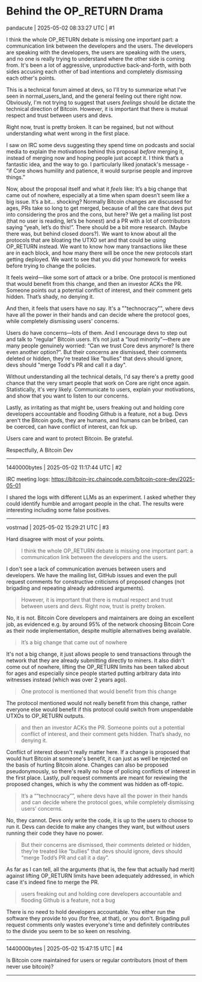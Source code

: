 # Behind the OP_RETURN Drama

pandacute | 2025-05-02 08:33:27 UTC | #1

I think the whole OP_RETURN debate is missing one important part: a communication link between the developers and the users. The developers are speaking with the developers, the users are speaking with the users, and no one is really trying to understand where the other side is coming from. It's been a lot of aggressive, unproductive back-and-forth, with both sides accusing each other of bad intentions and completely dismissing each other's points.

This is a technical forum aimed at devs, so I'll try to summarize what I've seen in normal_users_land, and the general feeling out there right now. Obviously, I'm not trying to suggest that users *feelings* should be dictate the technical direction of Bitcoin. However, it is important that there is mutual respect and trust between users and devs.

Right now, trust is pretty broken. It can be regained, but not without understanding what went wrong in the first place. 

I saw on IRC some devs suggesting they spend time on podcasts and social media to explain the motivations behind this proposal *before* merging it, instead of merging now and hoping people just accept it. I think that’s a fantastic idea, and the way to go. I particularly liked jonatack's message - “if Core shows humility and patience, it would surprise people and improve things.”

Now, about the proposal itself and what it *feels* like: It’s a big change that came out of nowhere, especially at a time when spam doesn’t seem like a big issue. It’s a bit… shocking? Normally Bitcoin changes are discussed for ages, PRs take so long to get merged, because of all the care that devs put into considering the pros and the cons, but here? We get a mailing list post (that no user is reading, let’s be honest) and a PR with a lot of contributors saying “yeah, let’s do this!”. There should be a bit more research. (Maybe there was, but behind closed doors?). We want to know about all the protocols that are bloating the UTXO set and that could be using OP_RETURN instead. We want to know how many transactions like these are in each block, and how many there will be once the new protocols start getting deployed. We want to see that you did your homework for weeks before trying to change the policies. 

It feels weird—like some sort of attack or a bribe. One protocol is mentioned that would benefit from this change, and then an investor ACKs the PR. Someone points out a potential conflict of interest, and their comment gets hidden. That’s shady, no denying it.

And then, it feels that users have no say. It's a ""technocracy"", where devs have all the power in their hands and can decide where the protocol goes, while completely dismissing users' concerns.

Users do have concerns—lots of them. And I encourage devs to step out and talk to "regular" Bitcoin users. It’s not just a “loud minority”—there are many people genuinely worried: “Can we trust Core devs anymore? Is there even another option?”. But their concerns are dismissed, their comments deleted or hidden, they're treated like "bullies" that devs should ignore, devs should "merge Todd's PR and call it a day".

Without understanding all the technical details, I'd say there's a pretty good chance that the very smart people that work on Core are right once again. Statistically, it's very likely. Communicate to users, explain your motivations, and show that you want to listen to our concerns.

Lastly, as irritating as that might be, users freaking out and holding core developers accountable and flooding Github is a feature, not a bug. Devs aren't the Bitcoin gods, they are humans, and humans can be bribed,  can be coerced, can have conflict of interest, can fck up.

Users care and want to protect Bitcoin. Be grateful. 

Respectfully,
A Bitcoin Dev

-------------------------

1440000bytes | 2025-05-02 11:17:44 UTC | #2

IRC meeting logs: https://bitcoin-irc.chaincode.com/bitcoin-core-dev/2025-05-01

I shared the logs with different LLMs as an experiment. I asked whether they could identify humble and arrogant people in the chat. The results were interesting including some false positives.

-------------------------

vostrnad | 2025-05-02 15:29:21 UTC | #3

Hard disagree with most of your points.

> I think the whole OP_RETURN debate is missing one important part: a communication link between the developers and the users.

I don't see a lack of communication avenues between users and developers. We have the mailing list, GitHub issues and even the pull request comments for constructive criticisms of proposed changes (not brigading and repeating already addressed arguments).

> However, it is important that there is mutual respect and trust between users and devs. Right now, trust is pretty broken.

No, it is not. Bitcoin Core developers and maintainers are doing an excellent job, as evidenced e.g. by around 95% of the network choosing Bitcoin Core as their node implementation, despite multiple alternatives being available.

> It’s a big change that came out of nowhere

It's not a big change, it just allows people to send transactions through the network that they are already submitting directly to miners. It also didn't come out of nowhere, lifting the OP_RETURN limits has been talked about for ages and especially since people started putting arbitrary data into witnesses instead (which was over 2 years ago).

> One protocol is mentioned that would benefit from this change

The protocol mentioned would not really benefit from this change, rather everyone else would benefit if this protocol could switch from unspendable UTXOs to OP_RETURN outputs.

> and then an investor ACKs the PR. Someone points out a potential conflict of interest, and their comment gets hidden. That’s shady, no denying it.

Conflict of interest doesn't really matter here. If a change is proposed that would hurt Bitcoin at someone's benefit, it can just as well be rejected on the basis of hurting Bitcoin alone. Changes can also be proposed pseudonymously, so there's really no hope of policing conflicts of interest in the first place. Lastly, pull request comments are meant for reviewing the proposed changes, which is why the comment was hidden as off-topic.

> It’s a ““technocracy””, where devs have all the power in their hands and can decide where the protocol goes, while completely dismissing users’ concerns.

No, they cannot. Devs only write the code, it is up to the users to choose to run it. Devs can decide to make any changes they want, but without users running their code they have no power.

> But their concerns are dismissed, their comments deleted or hidden, they’re treated like “bullies” that devs should ignore, devs should “merge Todd’s PR and call it a day”.

As far as I can tell, all the arguments (that is, the few that actually had merit) against lifting OP_RETURN limits have been adequately addressed, in which case it's indeed fine to merge the PR.

> users freaking out and holding core developers accountable and flooding Github is a feature, not a bug

There is no need to hold developers accountable. You either run the software they provide to you (for free, at that), or you don't. Brigading pull request comments only wastes everyone's time and definitely contributes to the divide you seem to be so keen on resolving.

-------------------------

1440000bytes | 2025-05-02 15:47:15 UTC | #4

Is Bitcoin core maintained for users or regular contributors (most of them never use bitcoin)?

-------------------------

